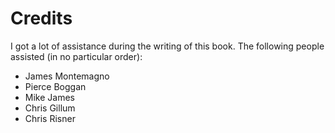 # Credits

I got a lot of assistance during the writing of this book.  The following people assisted (in no
particular order):

- James Montemagno
- Pierce Boggan
- Mike James
- Chris Gillum
- Chris Risner
